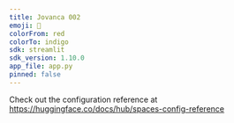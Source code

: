 ```yaml
---
title: Jovanca 002
emoji: 👀
colorFrom: red
colorTo: indigo
sdk: streamlit
sdk_version: 1.10.0
app_file: app.py
pinned: false
---
```


Check out the configuration reference at https://huggingface.co/docs/hub/spaces-config-reference
